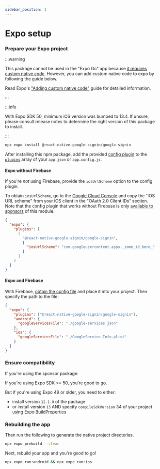```yaml
---
sidebar_position: 1
---
```


# Expo setup

### Prepare your Expo project

:::warning

This package cannot be used in the "Expo Go" app because [it requires custom native code](https://docs.expo.io/workflow/customizing/). However, you can add custom native code to expo by following the guide below.

Read Expo's ["Adding custom native code"](https://docs.expo.io/workflow/customizing/) guide for detailed information.

:::

:::info

With Expo SDK 50, minimum iOS version was bumped to 13.4. If unsure, please consult release notes to determine the right version of this package to install.

:::

```sh
npx expo install @react-native-google-signin/google-signin
```

After installing this npm package, add the provided [config plugin](https://docs.expo.io/guides/config-plugins/) to the [`plugins`](https://docs.expo.io/versions/latest/config/app/#plugins) array of your `app.json` or `app.config.js`.

#### Expo without Firebase

If you're _not_ using Firebase, provide the `iosUrlScheme` option to the config plugin.

To obtain `iosUrlScheme`, go to the [Google Cloud Console](https://console.cloud.google.com/apis/credentials) and copy the "iOS URL scheme" from your iOS client in the "OAuth 2.0 Client IDs" section. Note that the config plugin that works without Firebase is only [available to sponsors](../install.mdx#accessing-the-private-package-for-sponsors) of this module.

```json title="app.json"
{
  "expo": {
    "plugins": [
      [
        "@react-native-google-signin/google-signin",
        {
          "iosUrlScheme": "com.googleusercontent.apps._some_id_here_"
        }
      ]
    ]
  }
}
```

#### Expo and Firebase

With Firebase, [obtain the config file](./get-config-file) and place it into your project. Then specify the path to the file:

```json title="app.json"
{
  "expo": {
    "plugins": ["@react-native-google-signin/google-signin"],
    "android": {
      "googleServicesFile": "./google-services.json"
    },
    "ios": {
      "googleServicesFile": "./GoogleService-Info.plist"
    }
  }
}
```

### Ensure compatibility

If you're using the sponsor package:

If you're using Expo SDK >= 50, you're good to go.

But if you're using Expo 49 or older, you need to either:

- install version `12.1.0` of the package
- or install version `13` AND specify `compileSdkVersion` 34 of your project using [Expo BuildProperties](https://docs.expo.dev/versions/latest/sdk/build-properties/#usage)

### Rebuilding the app

Then run the following to generate the native project directories.

```sh
npx expo prebuild --clean
```

Next, rebuild your app and you're good to go!

```sh
npx expo run:android && npx expo run:ios
```
